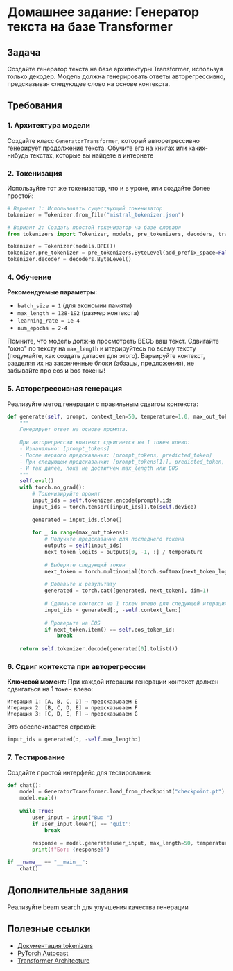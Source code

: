# Домашнее задание: Генератор текста на базе Transformer

## Задача

Создайте генератор текста на базе архитектуры Transformer, используя только декодер. Модель должна генерировать ответы авторегрессивно, предсказывая следующее слово на основе контекста.

## Требования

### 1. Архитектура модели

Создайте класс `GeneratorTransformer`, который авторегрессивно генерирует продолжение текста. Обучите его на книгах или каких-нибудь текстах, которые вы найдете в интернете

### 2. Токенизация

Используйте тот же токенизатор, что и в уроке, или создайте более простой:

```python
# Вариант 1: Использовать существующий токенизатор
tokenizer = Tokenizer.from_file("mistral_tokenizer.json")

# Вариант 2: Создать простой токенизатор на базе словаря
from tokenizers import Tokenizer, models, pre_tokenizers, decoders, trainers

tokenizer = Tokenizer(models.BPE())
tokenizer.pre_tokenizer = pre_tokenizers.ByteLevel(add_prefix_space=False)
tokenizer.decoder = decoders.ByteLevel()
```

### 4. Обучение

**Рекомендуемые параметры:**
- `batch_size = 1` (для экономии памяти)
- `max_length = 128-192` (размер контекста)
- `learning_rate = 1e-4`
- `num_epochs = 2-4`

Помните, что модель должна просмотреть ВЕСЬ ваш текст. Сдвигайте "окно" по тексту на `max_length` и итерируйтесь по всему тексту (подумайте, как создать датасет для этого). Варьируйте контекст, разделяя их на законченные блоки (абзацы, предложения), не забывайте про eos и bos токены!

### 5. Авторегрессивная генерация

Реализуйте метод генерации с правильным сдвигом контекста:

```python
def generate(self, prompt, context_len=50, temperature=1.0, max_out_tokens=200):
    """
    Генерирует ответ на основе промпта.
    
    При авторегрессии контекст сдвигается на 1 токен влево:
    - Изначально: [prompt_tokens]
    - После первого предсказания: [prompt_tokens, predicted_token]
    - При следующем предсказании: [prompt_tokens[1:], predicted_token, new_prediction]
    - И так далее, пока не достигнем max_length или EOS
    """
    self.eval()
    with torch.no_grad():
        # Токенизируйте промпт
        input_ids = self.tokenizer.encode(prompt).ids
        input_ids = torch.tensor([input_ids]).to(self.device)
        
        generated = input_ids.clone()
        
        for _ in range(max_out_tokens):
            # Получите предсказание для последнего токена
            outputs = self(input_ids)
            next_token_logits = outputs[0, -1, :] / temperature
            
            # Выберите следующий токен
            next_token = torch.multinomial(torch.softmax(next_token_logits, dim=-1), 1)
            
            # Добавьте к результату
            generated = torch.cat([generated, next_token], dim=1)
            
            # Сдвиньте контекст на 1 токен влево для следующей итерации
            input_ids = generated[:, -self.context_len:]
            
            # Проверьте на EOS
            if next_token.item() == self.eos_token_id:
                break
    
    return self.tokenizer.decode(generated[0].tolist())
```

### 6. Сдвиг контекста при авторегрессии

**Ключевой момент:** При каждой итерации генерации контекст должен сдвигаться на 1 токен влево:

```
Итерация 1: [A, B, C, D] → предсказываем E
Итерация 2: [B, C, D, E] → предсказываем F  
Итерация 3: [C, D, E, F] → предсказываем G
```

Это обеспечивается строкой:
```python
input_ids = generated[:, -self.max_length:]
```

### 7. Тестирование

Создайте простой интерфейс для тестирования:

```python
def chat():
    model = GeneratorTransformer.load_from_checkpoint("checkpoint.pt")
    model.eval()
    
    while True:
        user_input = input("Вы: ")
        if user_input.lower() == 'quit':
            break
            
        response = model.generate(user_input, max_length=50, temperature=0.8)
        print(f"Бот: {response}")

if __name__ == "__main__":
    chat()
```

## Дополнительные задания

Реализуйте beam search для улучшения качества генерации

## Полезные ссылки

- [Документация tokenizers](https://huggingface.co/docs/tokenizers/)
- [PyTorch Autocast](https://pytorch.org/docs/stable/amp.html)
- [Transformer Architecture](https://arxiv.org/abs/1706.03762) 